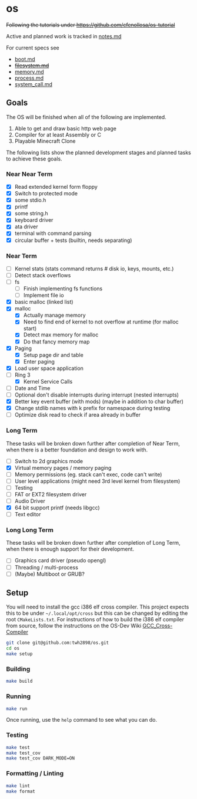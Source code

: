 # os

~~Following the tutorials under https://github.com/cfenollosa/os-tutorial~~

Active and planned work is tracked in [notes.md](notes.md)

For current specs see

- [boot.md](design/boot.md)
- ~~[filesystem.md](design/filesystem.md)~~
- [memory.md](design/memory.md)
- [process.md](design/process.md)
- [system_call.md](design/system_call.md)

## Goals

The OS will be finished when all of the following are implemented.

1. Able to get and draw basic http web page
2. Compiler for at least Assembly or C
3. Playable Minecraft Clone

The following lists show the planned development stages and planned tasks to
achieve these goals.

### Near Near Term

- [x] Read extended kernel form floppy
- [x] Switch to protected mode
- [x] some stdio.h
- [x] printf
- [x] some string.h
- [x] keyboard driver
- [x] ata driver
- [x] terminal with command parsing
- [x] circular buffer + tests (builtin, needs separating)

### Near Term

- [ ] Kernel stats (stats command returns # disk io, keys, mounts, etc.)
- [ ] Detect stack overflows
- [ ] fs
  - [ ] Finish implementing fs functions
  - [ ] Implement file io
- [x] basic malloc (linked list)
- [x] malloc
  - [x] Actually manage memory
  - [x] Need to find end of kernel to not overflow at runtime (for malloc start)
  - [x] Detect max memory for malloc
  - [x] Do that fancy memory map
- [x] Paging
  - [x] Setup page dir and table
  - [x] Enter paging
- [x] Load user space application
- [ ] Ring 3
  - [x] Kernel Service Calls
- [ ] Date and Time
- [ ] Optional don't disable interrupts during interrupt (nested interrupts)
- [x] Better key event buffer (with mods) (maybe in addition to char buffer)
- [x] Change stdlib names with k prefix for namespace during testing
- [ ] Optimize disk read to check if area already in buffer

### Long Term

These tasks will be broken down further after completion of Near Term, when
there is a better foundation and design to work with.

- [ ] Switch to 2d graphics mode
- [x] Virtual memory pages / memory paging
- [ ] Memory permissions (eg. stack can't exec, code can't write)
- [ ] User level applications (might need 3rd level kernel from filesystem)
- [ ] Testing
- [ ] FAT or EXT2 filesystem driver
- [ ] Audio Driver
- [x] 64 bit support printf (needs libgcc)
- [ ] Text editor

### Long Long Term

These tasks will be broken down further after completion of Long Term, when
there is enough support for their development.

- [ ] Graphics card driver (pseudo opengl)
- [ ] Threading / multi-process
- [ ] (Maybe) Multiboot or GRUB?

## Setup

You will need to install the gcc i386 elf cross compiler. This project expects
this to be under `~/.local/opt/cross` but this can be changed by editing the
root `CMakeLists.txt`. For instructions of how to build the i386 elf compiler
from source, follow the instructions on the OS-Dev Wiki
[GCC_Cross-Compiler](https://wiki.osdev.org/GCC_Cross-Compiler)

```sh
git clone git@github.com:twh2898/os.git
cd os
make setup
```

### Building

```sh
make build
```

### Running

```sh
make run
```

Once running, use the `help` command to see what you can do.

### Testing

```sh
make test
make test_cov
make test_cov DARK_MODE=ON
```

### Formatting / Linting

```sh
make lint
make format
```
